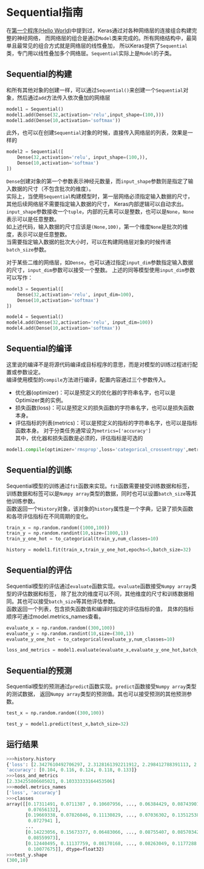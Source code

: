 # Sequential指南
在[第一个程序(Hello World)](../hello_world.md)中提到过，Keras通过对各种网络层的连接组合构建完整的神经网络，
而网络层的组合是通过`Model`类来完成的。所有网络结构中，最简单且最常见的组合方式就是网络层的线性叠加，
所以Keras提供了`Sequential`类，专门用以线性叠加多个网络层。`Sequential`实际上是`Model`的子类。

## Sequential的构建
和所有其他对象的创建一样，可以通过`Sequential()`来创建一个`Sequential`对象，然后通过`add`方法传入依次叠加的网络层
``` python
model1 = Sequential()
model1.add(Dense(32,activation='relu',input_shape=(100,)))
model1.add(Dense(10,activation='softmax'))
```
此外，也可以在创建`Sequential`对象的时候，直接传入网络层的列表，效果是一样的
``` python
model2 = Sequential([
    Dense(32,activation='relu', input_shape=(100,)),
    Dense(10,activation='softmax')
])
```
`Dense`创建对象的第一个参数表示神经元数量，而`input_shape`参数则是指定了输入数据的尺寸（不包含批次的维度）。  
实际上，当使用`Sequential`构建模型时，第一层网络必须指定输入数据的尺寸，其他后续网络层不需要指定输入数据的尺寸，
Keras内部逻辑可以自动求出。  
`input_shape`参数接收一个`tuple`，内部的元素可以是整数，也可以是`None`，`None`表示可以是任意整数。  
如上述代码，输入数据的尺寸应该是`(None,100)`，第一个维度`None`是批次的维度，表示可以是任意整数。  
当需要指定输入数据的批次大小时，可以在构建网络层对象的时候传递`batch_size`参数。

对于某些二维的网络层，如`Dense`，也可以通过指定`input_dim`参数指定输入数据的尺寸，`input_dim`参数可以接受一个整数。
上述的同等模型使用`input_dim`参数可以写作：
``` python
model3 = Sequential([
    Dense(32,activation='relu', input_dim=100),
    Dense(10,activation='softmax')
])

model4 = Sequential()
model4.add(Dense(32,activation='relu', input_dim=100))
model4.add(Dense(10,activation='softmax'))
```
## Sequential的编译
这里说的编译不是将源代码编译成目标程序的意思，而是对模型的训练过程进行配置或参数设定。  
编译使用模型的`compile`方法进行编译，配置内容通过三个参数传入。
- 优化器(optimizer)：可以是预定义的优化器的字符串名字，也可以是Optimizer类的实例。
- 损失函数(loss)：可以是预定义的损失函数的字符串名字，也可以是损失函数本身。
- 评估指标的列表(metrics)：可以是预定义的指标的字符串名字，也可以是指标函数本身。
对于分类任务通常设为`metrics=['accuracy']`  
其中，优化器和损失函数是必须的，评估指标是可选的
``` python
model1.compile(optimizer='rmsprop',loss='categorical_crossentropy',metrics=['accuracy'])
```
## Sequential的训练
Sequential模型的训练通过`fit`函数来实现。`fit`函数需要接受训练数据和标签，
训练数据和标签可以是`Numpy array`类型的数据，同时也可以设置`batch_size`等其他训练参数。  
函数返回一个`History`对象，该对象的`history`属性是一个字典，记录了损失函数和各项评估指标在不同周期的变化。
``` python
train_x = np.random.random((1000,100))
train_y = np.random.randint(10,size=(1000,1))
train_y_one_hot = to_categorical(train_y,num_classes=10)

history = model1.fit(train_x,train_y_one_hot,epochs=5,batch_size=32)
```
## Sequential的评估
Sequential模型的评估通过`evaluate`函数实现。`evaluate`函数接受`Numpy array`类型的评估数据和标签，
除了批次的维度可以不同，其他维度的尺寸和训练数据相同。其也可以接受`batch_size`等其他评估参数。  
函数返回一个列表，包含损失函数值和编译时指定的评估指标的值，
具体的指标顺序可通过model.metrics_names查看。
``` python
evaluate_x = np.random.random((300,100))
evaluate_y = np.random.randint(10,size=(300,1))
evaluate_y_one_hot = to_categorical(evaluate_y,num_classes=10)

loss_and_metrics = model1.evaluate(evaluate_x,evaluate_y_one_hot,batch_size=32)
```
## Sequential的预测
Sequential模型的预测通过`predict`函数实现。`predict`函数接受`Numpy array`类型的测试数据，
返回`Numpy array`类型的预测值。其也可以接受预测的其他预测参数。
``` python
test_x = np.random.random((300,100))

test_y = model1.predict(test_x,batch_size=32)
```
## 运行结果
``` python
>>>history.history
{'loss': [2.3427610492706297, 2.3128161392211912, 2.298412788391113, 2.2935817604064943, 2.278717025756836],
'accuracy': [0.104, 0.116, 0.124, 0.118, 0.133]}
>>>loss_and_metrics
[2.334255806605021, 0.10333333164453506]
>>>model.metrics_names
['loss', 'accuracy']
>>>classes
array([[0.17311491, 0.0711387 , 0.10607956, ..., 0.06384429, 0.08743901,
        0.07656132],
	   [0.19669338, 0.07826046, 0.11130829, ..., 0.07036302, 0.13512538,
        0.0727941 ],
       ...
       [0.14223056, 0.15673377, 0.06483066, ..., 0.08755407, 0.08570342,
        0.08559973],
       [0.12440495, 0.11137759, 0.08170168, ..., 0.08263049, 0.1177288 ,
        0.10077675]], dtype=float32)
>>>test_y.shape
(300,10)
```